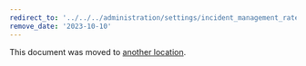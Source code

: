 ```yaml
---
redirect_to: '../../../administration/settings/incident_management_rate_limits.md'
remove_date: '2023-10-10'
---
```


This document was moved to [another location](../../../administration/settings/incident_management_rate_limits.md).

<!-- This redirect file can be deleted after <2023-10-10>. -->
<!-- Redirects that point to other docs in the same project expire in three months. -->
<!-- Redirects that point to docs in a different project or site (for example, link is not relative and starts with `https:`) expire in one year. -->
<!-- Before deletion, see: https://docs.gitlab.com/ee/development/documentation/redirects.html -->
